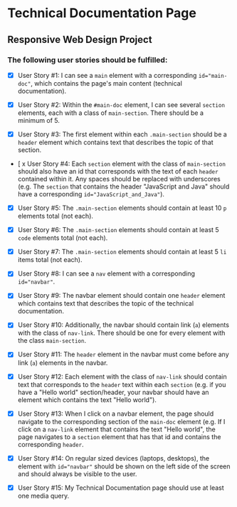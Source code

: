 # Technical Documentation Page
## Responsive Web Design Project
### The following user stories should be fulfilled:

- [x] User Story #1: I can see a `main` element with a corresponding `id="main-doc"`, which contains the page's main content (technical documentation).

- [x] User Story #2: Within the `#main-doc` element, I can see several `section` elements, each with a class of `main-section`. There should be a minimum of 5.

- [x] User Story #3: The first element within each `.main-section` should be a `header` element which contains text that describes the topic of that section.

- [ x User Story #4: Each `section` element with the class of `main-section` should also have an id that corresponds with the text of each `header` contained within it. Any spaces should be replaced with underscores (e.g. The `section` that contains the header "JavaScript and Java" should have a corresponding `id="JavaScript_and_Java"`).

- [x] User Story #5: The `.main-section` elements should contain at least 10 `p` elements total (not each).

- [x] User Story #6: The `.main-section` elements should contain at least 5 `code` elements total (not each).

- [x] User Story #7: The `.main-section` elements should contain at least 5 `li` items total (not each).

- [x] User Story #8: I can see a `nav` element with a corresponding `id="navbar"`.

- [x] User Story #9: The navbar element should contain one `header` element which contains text that describes the topic of the technical documentation.

- [x] User Story #10: Additionally, the navbar should contain link (`a`) elements with the class of `nav-link`. There should be one for every element with the class `main-section`.

- [x] User Story #11: The `header` element in the navbar must come before any link (`a`) elements in the navbar.

- [x] User Story #12: Each element with the class of `nav-link` should contain text that corresponds to the `header` text within each `section` (e.g. if you have a "Hello world" section/header, your navbar should have an element which contains the text "Hello world").

- [x] User Story #13: When I click on a navbar element, the page should navigate to the corresponding section of the `main-doc` element (e.g. If I click on a `nav-link` element that contains the text "Hello world", the page navigates to a `section` element that has that id and contains the corresponding `header`.

- [x] User Story #14: On regular sized devices (laptops, desktops), the element with `id="navbar"` should be shown on the left side of the screen and should always be visible to the user.

- [x] User Story #15: My Technical Documentation page should use at least one media query.